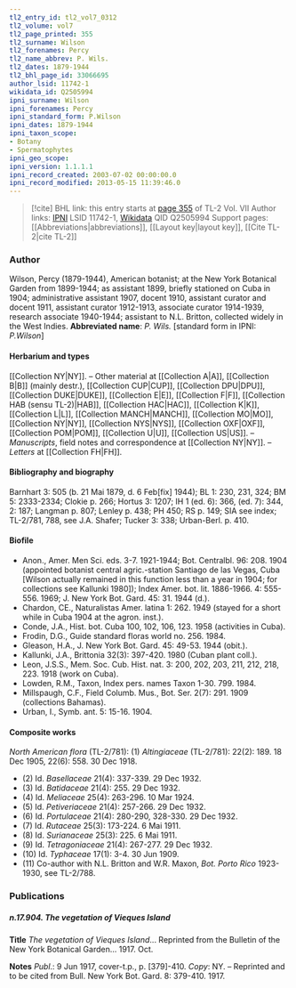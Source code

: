 ```yaml
---
tl2_entry_id: tl2_vol7_0312
tl2_volume: vol7
tl2_page_printed: 355
tl2_surname: Wilson
tl2_forenames: Percy
tl2_name_abbrev: P. Wils.
tl2_dates: 1879-1944
tl2_bhl_page_id: 33066695
author_lsid: 11742-1
wikidata_id: Q2505994
ipni_surname: Wilson
ipni_forenames: Percy
ipni_standard_form: P.Wilson
ipni_dates: 1879-1944
ipni_taxon_scope: 
- Botany
- Spermatophytes
ipni_geo_scope: 
ipni_version: 1.1.1.1
ipni_record_created: 2003-07-02 00:00:00.0
ipni_record_modified: 2013-05-15 11:39:46.0
---
```


> [!cite] BHL link: this entry starts at [page 355](https://www.biodiversitylibrary.org/page/33066695) of TL-2 Vol. VII
> Author links: [IPNI](https://www.ipni.org/a/11742-1) LSID 11742-1, [Wikidata](https://www.wikidata.org/wiki/Q2505994) QID Q2505994
> Support pages: [[Abbreviations|abbreviations]], [[Layout key|layout key]], [[Cite TL-2|cite TL-2]]

### Author

Wilson, Percy (1879-1944), American botanist; at the New York Botanical Garden from 1899-1944; as assistant 1899, briefly stationed on Cuba in 1904; administrative assistant 1907, docent 1910, assistant curator and docent 1911, assistant curator 1912-1913, associate curator 1914-1939, research associate 1940-1944; assistant to N.L. Britton, collected widely in the West Indies. 
**Abbreviated name**: *P. Wils.* \[standard form in IPNI: *P.Wilson*\]

#### Herbarium and types

[[Collection NY|NY]]. – Other material at [[Collection A|A]], [[Collection B|B]] (mainly destr.), [[Collection CUP|CUP]], [[Collection DPU|DPU]], [[Collection DUKE|DUKE]], [[Collection E|E]], [[Collection F|F]], [[Collection HAB (sensu TL-2)|HAB]], [[Collection HAC|HAC]], [[Collection K|K]], [[Collection L|L]], [[Collection MANCH|MANCH]], [[Collection MO|MO]], [[Collection NY|NY]], [[Collection NYS|NYS]], [[Collection OXF|OXF]], [[Collection POM|POM]], [[Collection U|U]], [[Collection US|US]]. – *Manuscripts*, field notes and correspondence at [[Collection NY|NY]]. – *Letters* at [[Collection FH|FH]].

#### Bibliography and biography

Barnhart 3: 505 (b. 21 Mai 1879, d. 6 Feb\[fix\] 1944); BL 1: 230, 231, 324; BM 5: 2333-2334; Clokie p. 266; Hortus 3: 1207; IH 1 (ed. 6): 366, (ed. 7): 344, 2: 187; Langman p. 807; Lenley p. 438; PH 450; RS p. 149; SIA see index; TL-2/781, 788, see J.A. Shafer; Tucker 3: 338; Urban-Berl. p. 410.

#### Biofile

- Anon., Amer. Men Sci. eds. 3-7. 1921-1944; Bot. Centralbl. 96: 208. 1904 (appointed botanist central agric.-station Santiago de las Vegas, Cuba \[Wilson actually remained in this function less than a year in 1904; for collections see Kallunki 1980\]); Index Amer. bot. lit. 1886-1966. 4: 555-556. 1969; J. New York Bot. Gard. 45: 31. 1944 (d.).
- Chardon, CE., Naturalistas Amer. latina 1: 262. 1949 (stayed for a short while in Cuba 1904 at the agron. inst.).
- Conde, J.A., Hist. bot. Cuba 100, 102, 106, 123. 1958 (activities in Cuba).
- Frodin, D.G., Guide standard floras world no. 256. 1984.
- Gleason, H.A., J. New York Bot. Gard. 45: 49-53. 1944 (obit.).
- Kallunki, J.A., Brittonia 32(3): 397-420. 1980 (Cuban plant coll.).
- Leon, J.S.S., Mem. Soc. Cub. Hist. nat. 3: 200, 202, 203, 211, 212, 218, 223. 1918 (work on Cuba).
- Lowden, R.M., Taxon, Index pers. names Taxon 1-30. 799. 1984.
- Millspaugh, C.F., Field Columb. Mus., Bot. Ser. 2(7): 291. 1909 (collections Bahamas).
- Urban, I., Symb. ant. 5: 15-16. 1904.

#### Composite works

*North American flora* (TL-2/781): (1) *Altingiaceae* (TL-2/781): 22(2): 189. 18 Dec 1905, 22(6): 558. 30 Dec 1918.
- (2) Id. *Basellaceae* 21(4): 337-339. 29 Dec 1932.
- (3) Id. *Batidaceae* 21(4): 255. 29 Dec 1932.
- (4) Id. *Meliaceae* 25(4): 263-296. 10 Mar 1924.
- (5) Id. *Petiveriaceae* 21(4): 257-266. 29 Dec 1932.
- (6) Id. *Portulaceae* 21(4): 280-290, 328-330. 29 Dec 1932.
- (7) Id. *Rutaceae* 25(3): 173-224. 6 Mai 1911.
- (8) Id. *Surianaceae* 25(3): 225. 6 Mai 1911.
- (9) Id. *Tetragoniaceae* 21(4): 267-277. 29 Dec 1932.
- (10) Id. *Typhaceae* 17(1): 3-4. 30 Jun 1909.
- (11) Co-author with N.L. Britton and W.R. Maxon, *Bot. Porto Rico* 1923-1930, see TL-2/788.

### Publications

##### n.17.904. The vegetation of Vieques Island

**Title**
*The vegetation of Vieques Island*... Reprinted from the Bulletin of the New York Botanical Garden... 1917. Oct.

**Notes**
*Publ*.: 9 Jun 1917, cover-t.p., p. \[379\]-410. *Copy*: NY. – Reprinted and to be cited from Bull. New York Bot. Gard. 8: 379-410. 1917.

